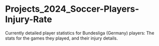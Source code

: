 # Projects_2024_Soccer-Players-Injury-Rate
Currently detailed player statistics for Bundesliga (Germany) players: The stats for the games they played, and their injury details. 
